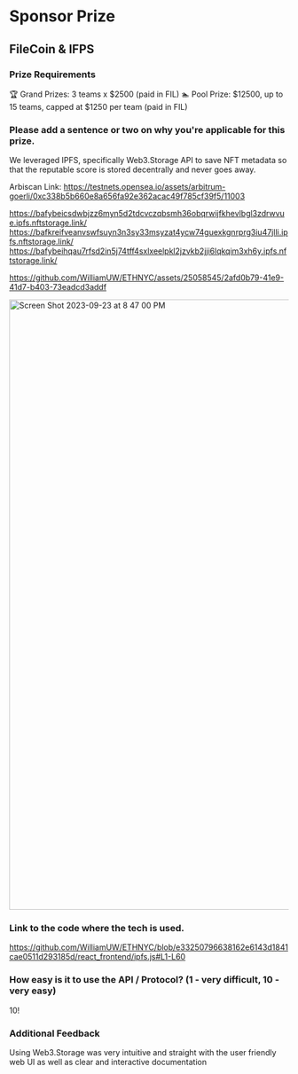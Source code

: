 # Sponsor Prize

## FileCoin & IFPS

### Prize Requirements

🏆 Grand Prizes: 3 teams x $2500 (paid in FIL) 🏊 Pool Prize: $12500, up to 15 teams, capped at $1250 per team (paid in FIL)

### Please add a sentence or two on why you're applicable for this prize.

We leveraged IPFS, specifically Web3.Storage API to save NFT metadata so that the reputable score is stored decentrally and never goes away. 

Arbiscan Link: https://testnets.opensea.io/assets/arbitrum-goerli/0xc338b5b660e8a656fa92e362acac49f785cf39f5/11003

https://bafybeicsdwbjzz6myn5d2tdcvczqbsmh36obqrwijfkhevlbgl3zdrwvue.ipfs.nftstorage.link/
https://bafkreifveanvswfsuyn3n3sy33msyzat4ycw74guexkgnrprg3iu47jlli.ipfs.nftstorage.link/
https://bafybeihqau7rfsd2in5j74tff4sxlxeelpkl2jzvkb2jji6lqkqim3xh6y.ipfs.nftstorage.link/

https://github.com/WilliamUW/ETHNYC/assets/25058545/2afd0b79-41e9-41d7-b403-73eadcd3addf

<img width="1101" alt="Screen Shot 2023-09-23 at 8 47 00 PM" src="https://github.com/WilliamUW/ETHNYC/assets/25058545/b9edb2ab-3bdb-4e8c-9284-436926bb8a82">

### Link to the code where the tech is used.

https://github.com/WilliamUW/ETHNYC/blob/e33250796638162e6143d1841cae0511d293185d/react_frontend/ipfs.js#L1-L60

### How easy is it to use the API / Protocol? (1 - very difficult, 10 - very easy)

10!

### Additional Feedback

Using Web3.Storage was very intuitive and straight with the user friendly web UI as well as clear and interactive documentation
